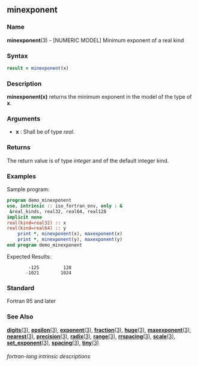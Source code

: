 ## minexponent

### **Name**

**minexponent**(3) - \[NUMERIC MODEL\] Minimum exponent of a real kind

### **Syntax**

```fortran
result = minexponent(x)
```

### **Description**

**minexponent(x)** returns the minimum exponent in the model of the type
of **x**.

### **Arguments**

- **x**
  : Shall be of type _real_.

### **Returns**

The return value is of type _integer_ and of the default integer kind.

### **Examples**

Sample program:

```fortran
program demo_minexponent
use, intrinsic :: iso_fortran_env, only : &
 &real_kinds, real32, real64, real128
implicit none
real(kind=real32) :: x
real(kind=real64) :: y
    print *, minexponent(x), maxexponent(x)
    print *, minexponent(y), maxexponent(y)
end program demo_minexponent
```

Expected Results:

```
        -125         128
       -1021        1024
```

### **Standard**

Fortran 95 and later

### **See Also**

[**digits**(3)](#digits),
[**epsilon**(3)](#epsilon),
[**exponent**(3)](#exponent),
[**fraction**(3)](#fraction),
[**huge**(3)](#huge),
[**maxexponent**(3)](#maxexponent),
[**nearest**(3)](#nearest),
[**precision**(3)](#precision),
[**radix**(3)](#radix),
[**range**(3)](#range),
[**rrspacing**(3)](#rrspacing),
[**scale**(3)](#scale),
[**set_exponent**(3)](#set_exponent),
[**spacing**(3)](#spacing),
[**tiny**(3)](#tiny)

###### fortran-lang intrinsic descriptions
